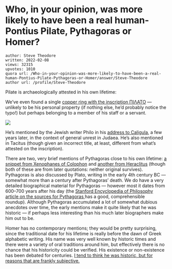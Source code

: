 # Who, in your opinion, was more likely to have been a real human- Pontius Pilate, Pythagoras or Homer?

	author: Steve Theodore
	written: 2022-02-08
	views: 32315
	upvotes: 1010
	quora url: /Who-in-your-opinion-was-more-likely-to-have-been-a-real-human-Pontius-Pilate-Pythagoras-or-Homer/answer/Steve-Theodore
	author url: /profile/Steve-Theodore


Pilate is archaeologically attested in his own lifetime:



We’ve even found a single [copper ring with the inscription ΠΙΛΑΤΟ](https://www.nytimes.com/2018/11/30/world/middleeast/pontius-pilate-ring.html) — unlikely to be his personal property (if nothing else, he’d probably notice the typo!) but perhaps belonging to a member of his staff or a servant.

![](https://qph.fs.quoracdn.net/main-qimg-9c5e7ca3897d89df42059a9a079b326e-lq)

He’s mentioned by the Jewish writer Philo in his [address to Caligula](http://www.earlyjewishwritings.com/text/philo/book40.html), a few years later, in the context of general unrest in Judaea. He’s also mentioned in Tacitus (though given an incorrect title, at least, different from what’s attested on the inscription).

There are two, very brief mentions of Pythagoras close to his own lifetime: [a snippet from Xenophanes of Colophon](https://en.wikisource.org/wiki/Fragments_of_Xenophanes) and [another from Heraclitus](https://en.wikisource.org/wiki/Fragments_of_Heraclitus) (though both of these are from later quotations: neither original survives). Pythagoras is also discussed by Plato, writing in the early 4th century BC — somewhat more than a century after Pythagoras’ death. We do have a very detailed biographical material for Pythagoras — however most it dates from 600–700 years after his day (the [Stanford Encyclopedia of Philosophy article on the sources for Pythagoras ](https://plato.stanford.edu/entries/pythagoras/#:~:text=The%20most%20important%20of%20these,of%20the%20fourth%20century%20BCE.)has a good, comprehensible roundup). Although Pythagoras accumulated a lot of somewhat dubious anecdotes over time, the early mentions make it quite likely that he was historic — if perhaps less interesting than his much later biographers make him out to be.

Homer has no contemporary mentions; they would be pretty surprising, since the traditional date for his lifetime is really before the dawn of Greek alphabetic writing. His name was very well known by historic times and there were a variety of oral traditions around him, but effectively there is no chance that his historicity could be verified. His existence or non-existence has been debated for centuries. [I tend to think he was historic, but for reasons that are frankly subjective.](https://www.quora.com/What-Who-inspired-Homerus-in-the-main/answer/Steve-Theodore?ch=10&oid=16289005&share=29bd7d4b&srid=zLvM&target_type=answer)

